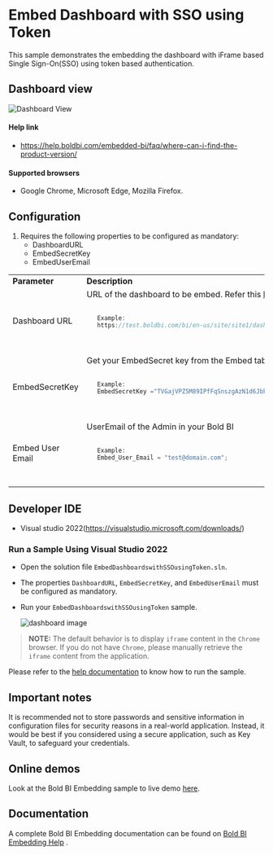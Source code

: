 # Embed Dashboard with SSO using Token

This sample demonstrates the embedding the dashboard with iFrame based Single Sign-On(SSO) using token based authentication.

## Dashboard view

![Dashboard View](https://github.com/boldbi/blazor-webassembly-sample/assets/91586758/9719d6e4-f0e0-4254-afc6-051489550eb6)

 #### Help link

 * https://help.boldbi.com/embedded-bi/faq/where-can-i-find-the-product-version/

 #### Supported browsers
  
  * Google Chrome, Microsoft Edge, Mozilla Firefox.

 ## Configuration

  1. Requires the following properties to be configured as mandatory:
      * DashboardURL 
      * EmbedSecretKey
      * EmbedUserEmail

   <table>
   <tr>
   <td style="width: 23%"><strong>Parameter</strong></td>
   <td style="width: 77%"><strong>Description</strong></td>
   </tr>

   <tr>
   <td>Dashboard URL</td>
   <td>URL of the dashboard to be embed. Refer this <a href="https://help.boldbi.com/working-with-dashboards/share-dashboards/get-dashboard-link">link</a> to get the URL. <code>

   ```js
      Example:
      https://test.boldbi.com/bi/en-us/site/site1/dashboards/8428c9d9-85db-418c-b877-ea4495dcddd7/Predictive%20Analytics/Personal%20Expense%20Analysis
   ```

   </code> </td>
   </tr>

   <tr>
   <td>EmbedSecretKey</td>
   <td>Get your EmbedSecret key from the Embed tab by enabling the Enable embed authentication in the <a href="https://help.boldbi.com/site-administration/embed-settings/#get-embed-secret-code">Administration page</a> <code>

   ```js
      Example:
      EmbedSecretKey ="TVGajVPZ5M89IPfFqSnszgAzN1d6Jbkd";
   ```

</code> </td>
   </tr>

   <tr>
   <td>Embed User Email</td>
    <td>UserEmail of the Admin in your Bold BI<code>

   ```js
      Example:
      Embed_User_Email = "test@domain.com";
   ```

</code></td>
</tr>
</table>

 ## Developer IDE

  * Visual studio 2022(https://visualstudio.microsoft.com/downloads/)

 ### Run a Sample Using Visual Studio 2022
 
  * Open the solution file `EmbedDashboardswithSSOusingToken.sln`.

  * The properties `DashboardURL`, `EmbedSecretKey`, and `EmbedUserEmail` must be configured as mandatory.

  * Run your `EmbedDashboardswithSSOusingToken` sample.

    ![dashboard image](https://github.com/boldbi/blazor-webassembly-sample/assets/91586758/9719d6e4-f0e0-4254-afc6-051489550eb6)

> **NOTE:** The default behavior is to display `iframe` content in the `Chrome` browser. If you do not have `Chrome`, please manually retrieve the `iframe` content from the application.

Please refer to the [help documentation](https://help.boldbi.com/embedding-options/iframe-embedding/embed-dashboards-with-sso-using-token/) to know how to run the sample.

## Important notes

It is recommended not to store passwords and sensitive information in configuration files for security reasons in a real-world application. Instead, it would be best if you considered using a secure application, such as Key Vault, to safeguard your credentials.

## Online demos

Look at the Bold BI Embedding sample to live demo [here](https://samples.boldbi.com/embed).

## Documentation

A complete Bold BI Embedding documentation can be found on [Bold BI Embedding Help](https://help.boldbi.com/embedding-options/iframe-embedding/) .
